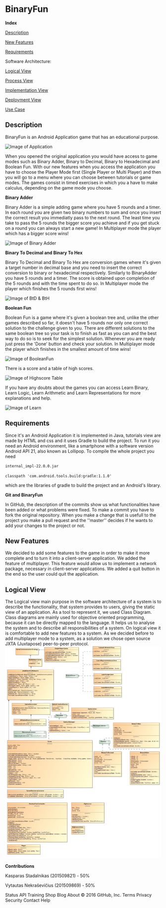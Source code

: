 
<h1>BinaryFun</h1>

**Index**

[Description](#description)

[New Features](#new-features) 

[Requirements](#requirements)

 
Software Architecture:
 
  [Logical View](#logical-view)
 
 [Process View](#process-view)
	 
 [Implementation View](#implementation-view)
	 
 [Deployment View](#deployment-view)
	 
 [Use Case](#use-case)
 

## Description
BinaryFun is an Android Application game that has an educational purpose.

![Image of Application](http://imageshack.com/a/img922/580/9fKEHJ.png)

When you opened the original application you would have access to game modes such as Binary Adder, Binary to Decimal, Binary to Hexadecimal and Boolean Fun. With our new features when you access the application you have to choose the Player Mode first (Single Player or Multi Player) and then you will go to a menu where you can choose between tutorials or game modes.
The games consist in timed exercises in which you a have to make calculus, depending on the game mode you choose. 


**Binary Adder**

Binary Adder is a simple adding game where you have 5 rounds and a timer. 
In each round you are given two binary numbers to sum and once you insert the correct result you immediatly pass to the next round.
The least time you take to pass the 5 rounds the bigger score you achieve and if you get stuck on a round you can always start a new game!
In Multiplayer mode the player which has a bigger score wins!

![Image of Binary Adder](http://imageshack.com/a/img921/6862/9FkPuk.png)


**Binary To Decimal and Binary To Hex**

Binary To Decimal and Binary To Hex are conversion games where it's given a target number in decimal base and you need to insert the correct conversion to binary or hexadecimal respectively. 
Similarly to BinaryAdder you have 5 rounds and a timer. The score is obtained upon completion of the 5 rounds and with the time spent to do so.
In Multiplayer mode the player which finishes the 5 rounds first wins!

![Image of BtD & BtH](http://s33.postimg.org/exyegt66n/Deepin_Screenshot20160528190542.png)


**Boolean Fun**

Boolean Fun is a game where it's given a boolean tree and, unlike the other games described so far, it doesn't have 5 rounds nor only one correct solution to the challenge given to you. 
There are different solutions to the same boolean tree so your task is to finish as fast as you can and the best way to do so is to seek for the simplest solution. Whenever you are ready just press the 'Done' button and check your solution.
In Multiplayer mode the player which finishes in the smallest amount of time wins!

![Image of BooleanFun](http://s33.postimg.org/nkyqscdqn/Deepin_Screenshot20160327134109.png)


There is a score and a table of high scores.

![Image of Highscore Table](http://imageshack.com/a/img922/6553/I1QOQ2.png)


If you have any doubts about the games you can access Learn Binary, Learn Logic, Learn Arithmetic and Learn Representations for more explanations and help.

![Image of Learn](http://imageshack.com/a/img922/5359/MyYr4S.png)


## Requirements

Since it's an Android Application it is implemented in Java, tutorials view are made by HTML and css and it uses Gradle to build the project. 
To run it you need an Android environment, like a smartphone with a software version Android API 21, also known as Lollipop.
To compile the whole project you need 
	
	internal_impl-22.0.0.jar

	classpath 'com.android.tools.build:gradle:1.1.0'
	
which are the libraries of gradle to build the project and an Android's library.


**Git and BinaryFun**

In GitHub, the description of the commits show us what functionalities have been added or what problems were fixed.
To make a commit you have to fork the original repository. When you make a change that is usefull to the project you make a pull request and the ''master'' decides if he wants to add your changes to the project or not.


## New Features

We decided to add some features to the game in order to make it more complete and to turn it into a client-server application.
We added the feature of multiplayer. This feature would allow us to implement a network package, necessary in client-server applications. 
We added a quit button in the end so the user could quit the application.

## Logical View
The Logical view main purpose in the software architecture of a system is to describe the functionality, that system provides to users, giving the static view of an application. As a tool to represent it, we used Class Diagram. Class diagrams are mainly used for objective oriented programming, because it can be directly mapped to the language. It helps us to analyse the system and to describe all responsibilities of a system. 
On logical view it is comfortable to add new features to a system. As we decided before to add multiplayer mode to a system, as a solution we chose open source JXTA (Juxtapose) peer-to-peer protocol.
![Image of Class Diagram](https://github.com/kasparas0114/EECS314-BinaryFun/blob/master/ASSO-DOCS/Diagrams/ClassDiagram.jpg)

**Contributions**

Kasparas Stadalnikas (201509821) - 50%

Vytautas Nekraševičius (201509869) - 50%

Status API Training Shop Blog About
© 2016 GitHub, Inc. Terms Privacy Security Contact Help
